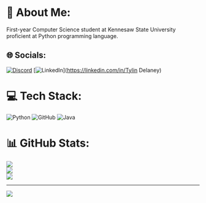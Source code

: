 # 💫 About Me:
First-year Computer Science student at Kennesaw State University <br>proficient at Python programming language.


## 🌐 Socials:
[![Discord](https://img.shields.io/badge/Discord-%237289DA.svg?logo=discord&logoColor=white)](https://discord.gg/tylinnn9336) [![LinkedIn](https://img.shields.io/badge/LinkedIn-%230077B5.svg?logo=linkedin&logoColor=white)](https://linkedin.com/in/Tylin Delaney) 

# 💻 Tech Stack:
![Python](https://img.shields.io/badge/python-3670A0?style=for-the-badge&logo=python&logoColor=ffdd54) ![GitHub](https://img.shields.io/badge/github-%23121011.svg?style=for-the-badge&logo=github&logoColor=white) ![Java](https://img.shields.io/badge/java-%23ED8B00.svg?style=for-the-badge&logo=openjdk&logoColor=white)
# 📊 GitHub Stats:
![](https://github-readme-stats.vercel.app/api?username=tylinndd&theme=dark&hide_border=false&include_all_commits=false&count_private=false)<br/>
![](https://github-readme-streak-stats.herokuapp.com/?user=tylinndd&theme=dark&hide_border=false)<br/>
![](https://github-readme-stats.vercel.app/api/top-langs/?username=tylinndd&theme=dark&hide_border=false&include_all_commits=false&count_private=false&layout=compact)

---
[![](https://visitcount.itsvg.in/api?id=tylinndd&icon=0&color=0)](https://visitcount.itsvg.in)

<!-- Proudly created with GPRM ( https://gprm.itsvg.in ) -->

<!---
tylinndd/tylinndd is a ✨ special ✨ repository because its `README.md` (this file) appears on your GitHub profile.
You can click the Preview link to take a look at your changes.
--->
